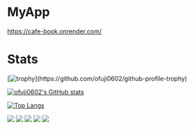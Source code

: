 # MyApp
https://cafe-book.onrender.com/


# Stats
[![trophy](https://github-profile-trophy.vercel.app/?username=ofuji0602&count_private=true&rank=-?)](https://github.com/ofuji0602/github-profile-trophy)

[![ofuji0602's GitHub stats](https://github-readme-stats.vercel.app/api?username=ofuji0602&include_all_commits&count_private=true)](https://github.com/ofuji0602/github-readme-stats)

[![Top Langs](https://github-readme-stats.vercel.app/api/top-langs/?username=ofuji0602&layout=compact&langs_count=5&count_private=true)](https://github.com/anuraghazra/github-readme-stats)

![](http://github-profile-summary-cards.vercel.app/api/cards/profile-details?username=ofuji0602&theme=dark)
![](http://github-profile-summary-cards.vercel.app/api/cards/repos-per-language?username=ofuji0602&theme=dark)
![](http://github-profile-summary-cards.vercel.app/api/cards/most-commit-language?username=ofuji0602&theme=dark)
![](http://github-profile-summary-cards.vercel.app/api/cards/stats?username=ofuji0602&theme=dark)
![](http://github-profile-summary-cards.vercel.app/api/cards/productive-time?username=ofuji0602&theme=dark&utcOffset=8)
